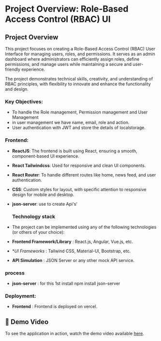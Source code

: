 # Project Overview: Role-Based Access Control (RBAC) UI

## Project Overview
This project focuses on creating a Role-Based Access Control (RBAC) User Interface for managing users, roles, and permissions. It serves as an admin dashboard where administrators can efficiently assign roles, define permissions, and manage users while maintaining a secure and user-friendly experience.

The project demonstrates technical skills, creativity, and understanding of RBAC principles, with flexibility to innovate and enhance the functionality and design.

### Key Objectives:
- To handle the Role management, Permission management and User Management
- in user management we have name, email, role and action.
- User authentication with JWT and store the details of localstorage.

### Frontend:
- **ReactJS**: The frontend is built using React, ensuring a smooth, component-based UI experience.
- **React Tailwindcss**: Used for responsive and clean UI components.
- **React Router**: To handle different routes like home, news feed, and user authentication.
- **CSS**: Custom styles for layout, with specific attention to responsive design for mobile and desktop.
- **json-server**: use to create Api's'

  ### Technology stack
- The project can be implemented using any of the following technologies (or others of your choice):

- **Frontend Framework/Library** : React.js, Angular, Vue.js, etc.
- **UI Frameworks* : Tailwind CSS, Material-UI, Bootstrap, etc.
- **API Simulation** : JSON Server or any other mock API service.


### process
  - **json-server** :  for this 1st install npm install json-server
 

### Deployment:
- **Frontend** : Frontend is deployed on vercel.

## 🎥 Demo Video

To see the application in action, watch the demo video available [here](https://drive.google.com/file/d/1JopzKoDgRrN2INGsBwJ4E12xBvEoAzrA/view?usp=sharing).

